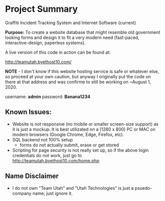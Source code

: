 # Project Summary
Graffiti Incident Tracking System and Internet Software (current)

**Purpose:**
To create a website database that might resemble old government looking forms and design it to fit a very modern need (fast-paced, interactive-design, paperless systems).

A live version of this code in action can be found at: 

http://teamutah.byethost10.com/ 

**NOTE** - I don't know if this website hosting service is safe or whatever else, so proceed at your own caution, but anyway I originally put the code on there at that address and was confirme to still be working on ~August 1, 2020.

username: **admin**
password: **Banana1234**

## Known Issues:
- Website is not responsive (no mobile or smaller screen-size support) as it is just a mockup. It is best utilizated on a (1280 x 800) PC or MAC on modern browsers (Google Chrome, Edge, Firefox, etc).
- SQL backend not 100% setup
  - forms do not actually submit, erase or get stored
- Scripting for page security is not really set up, so if the above login credentials do not work, just go to http://teamutah.byethost10.com/home.php

## Name Disclaimer
- I do not own "Team Utah" and "Utah Technologies" is just a psuedo-company name; just ignore it.
